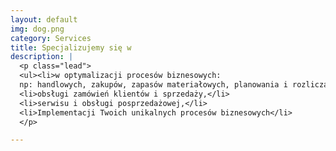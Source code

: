 ```yaml
---
layout: default
img: dog.png
category: Services
title: Specjalizujemy się w
description: |
  <p class="lead">
  <ul><li>w optymalizacji procesów biznesowych:
  np: handlowych, zakupów, zapasów materiałowych, planowania i rozliczania produkcji,</li>
  <li>obsługi zamówień klientów i sprzedaży,</li>
  <li>serwisu i obsługi posprzedażowej,</li>
  <li>Implementacji Twoich unikalnych procesów biznesowych</li>
  </p>

---
```

